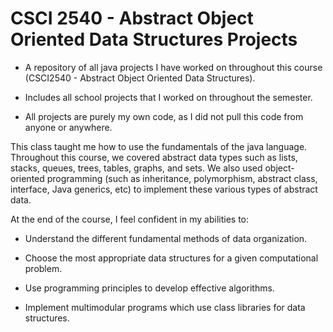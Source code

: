 # CSCI 2540 - Abstract Object Oriented Data Structures Projects

* A repository of all java projects I have worked on throughout this course (CSCI2540 - Abstract Object Oriented Data Structures).

* Includes all school projects that I worked on throughout the semester.

* All projects are purely my own code, as I did not pull this code from anyone or anywhere.

This class taught me how to use the fundamentals of the java language. Throughout this course, we covered abstract data types such as lists, stacks, queues, trees, tables, graphs, and sets. We also used object-oriented programming (such as inheritance, polymorphism, abstract class, interface, Java generics, etc) to implement these various types of abstract data.

At the end of the course, I feel confident in my abilities to:

* Understand the different fundamental methods of data organization.

* Choose the most appropriate data structures for a given computational problem.

* Use programming principles to develop effective algorithms.

* Implement multimodular programs which use class libraries for data structures.

